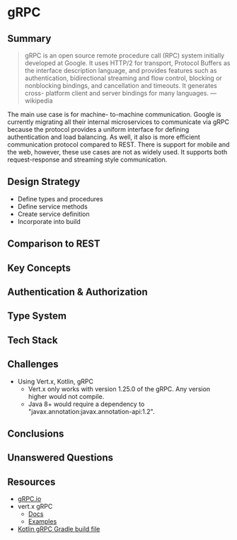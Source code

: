 # gRPC

## Summary

> gRPC is an open source remote procedure call (RPC) system initially developed at Google. It uses HTTP/2 for transport, Protocol Buffers as the interface description language, and provides features such as authentication, bidirectional streaming and flow control, blocking or nonblocking bindings, and cancellation and timeouts. It generates cross- platform client and server bindings for many languages. — wikipedia

The main use case is for machine- to-machine communication. Google is currently migrating all their internal microservices to communicate via gRPC because the protocol provides a uniform interface for defining authentication and load balancing. As well, it also is more efficient communication protocol compared to REST. There is support for mobile and the web, however, these use cases are not as widely used. It supports both request-response and streaming style communication.

## Design Strategy

- Define types and procedures
- Define service methods
- Create service definition
- Incorporate into build

## Comparison to REST


## Key Concepts

## Authentication &amp; Authorization

## Type System

## Tech Stack

## Challenges

- Using Vert.x, Kotlin, gRPC
  - Vert.x only works with version 1.25.0 of the gRPC. Any version higher would not compile.
  - Java 8+ would require a dependency to "javax.annotation:javax.annotation-api:1.2".

## Conclusions

## Unanswered Questions

## Resources

- [gRPC.io](https://grpc.io/docs/)
- vert.x gRPC
  - [Docs](https://vertx.io/docs/vertx-grpc/java/)
  - [Examples](https://github.com/vert-x3/vertx-examples/tree/master/grpc-examples)
- [Kotlin gRPC Gradle build file](https://github.com/grpc/grpc-kotlin/blob/master/examples/build.gradle)

